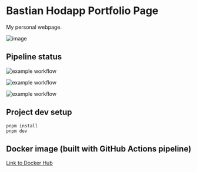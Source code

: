 # Bastian Hodapp Portfolio Page

My personal webpage.

![image](https://user-images.githubusercontent.com/1810902/208512953-3c6bdc21-e23b-41fa-916e-2bf05ded9637.png)

## Pipeline status

![example workflow](https://github.com/bassadin/Bassadin-MKII/actions/workflows/main.yml/badge.svg)

![example workflow](https://github.com/bassadin/Bassadin-MKII/actions/workflows/docker-build.yml/badge.svg)

![example workflow](https://github.com/bassadin/Bassadin-MKII/actions/workflows/codeql-analysis.yml/badge.svg)

## Project dev setup

```
pnpm install
pnpm dev
```

## Docker image (built with GitHub Actions pipeline)

[Link to Docker Hub](https://hub.docker.com/r/bassadin/mkii-website)
